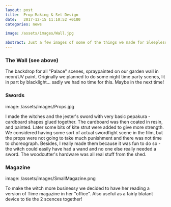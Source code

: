 ```yaml
---
layout: post
title:  Prop Making & Set Design
date:   2017-12-15 11:10:52 +0100
categories: news

image: /assets/images/Wall.jpg

abstract: Just a few images of some of the things we made for Sleepless Beauty.
---
```

### The Wall (see above)

The backdrop for all "Palace" scenes, spraypainted on our garden wall in neon/UV paint. Originally we planned to do some night time party scenes, lit in part by blacklight... sadly we had no time for this. Maybe in the next time!

### Swords

image: /assets/images/Props.jpg

I made the witches and the jester's sword with very basic pepakura - cardboard shapes glued together. The cardboard was then coated in resin, and painted. Later some bits of kite strut were added to give more strength. We considered having some sort of actual swordfight scene in the film, but the props were not going to take much punishment and there was not time to choreograph. Besides, I really made them because it was fun to do so - the witch could easily have had a wand and no one else really needed a sword. The woodcutter's hardware was all real stuff from the shed.

### Magazine

image: /assets/images/SmallMagazine.png

To make the witch more businessy we decided to have her reading a version of Time magazine in her "office". Also useful as a fairly blatant device to tie the 2 scences together!
